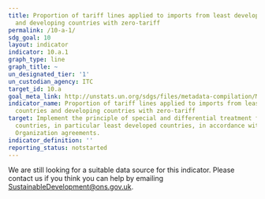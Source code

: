```yaml
---
title: Proportion of tariff lines applied to imports from least developed countries
  and developing countries with zero-tariff
permalink: /10-a-1/
sdg_goal: 10
layout: indicator
indicator: 10.a.1
graph_type: line
graph_title: ~
un_designated_tier: '1'
un_custodian_agency: ITC
target_id: 10.a
goal_meta_link: http://unstats.un.org/sdgs/files/metadata-compilation/Metadata-Goal-10.pdf
indicator_name: Proportion of tariff lines applied to imports from least developed
  countries and developing countries with zero-tariff
target: Implement the principle of special and differential treatment for developing
  countries, in particular least developed countries, in accordance with World Trade
  Organization agreements.
indicator_definition: ''
reporting_status: notstarted
---
```


We are still looking for a suitable data source for this indicator. Please contact us if you think you can help by emailing <a href="mailto:SustainableDevelopment@ons.gov.uk">SustainableDevelopment@ons.gov.uk</a>.


